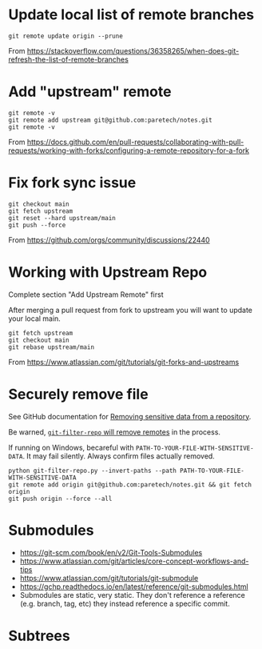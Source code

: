 # Update local list of remote branches
`git remote update origin --prune`

From <https://stackoverflow.com/questions/36358265/when-does-git-refresh-the-list-of-remote-branches> 


# Add "upstream" remote
```
git remote -v
git remote add upstream git@github.com:paretech/notes.git
git remote -v
```

From <https://docs.github.com/en/pull-requests/collaborating-with-pull-requests/working-with-forks/configuring-a-remote-repository-for-a-fork>


# Fix fork sync issue
```
git checkout main
git fetch upstream
git reset --hard upstream/main
git push --force
```

From <https://github.com/orgs/community/discussions/22440> 


# Working with Upstream Repo
Complete section "Add Upstream Remote" first

After merging a pull request from fork to upstream you will want to update your local main.

```
git fetch upstream
git checkout main 
git rebase upstream/main
```

From <https://www.atlassian.com/git/tutorials/git-forks-and-upstreams> 


# Securely remove file
See GitHub documentation for [Removing sensitive data from a repository](https://docs.github.com/en/authentication/keeping-your-account-and-data-secure/removing-sensitive-data-from-a-repository).

Be warned, [`git-filter-repo` will remove remotes](https://github.com/newren/git-filter-repo/issues/46) in the process.

If running on Windows, becareful with `PATH-TO-YOUR-FILE-WITH-SENSITIVE-DATA`. It may fail silently. Always confirm files actually removed.

```
python git-filter-repo.py --invert-paths --path PATH-TO-YOUR-FILE-WITH-SENSITIVE-DATA
git remote add origin git@github.com:paretech/notes.git && git fetch origin
git push origin --force --all
```


# Submodules

- https://git-scm.com/book/en/v2/Git-Tools-Submodules
- https://www.atlassian.com/git/articles/core-concept-workflows-and-tips
- https://www.atlassian.com/git/tutorials/git-submodule
- https://gchp.readthedocs.io/en/latest/reference/git-submodules.html
- Submodules are static, very static. They don't reference a reference (e.g. branch, tag, etc) they instead reference a specific commit. 

# Subtrees
